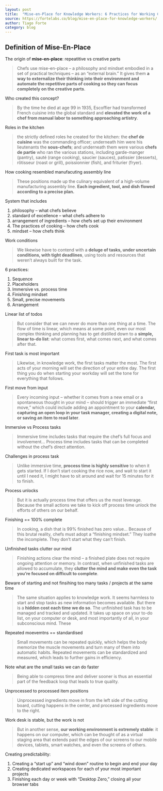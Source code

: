 ```yaml
---
layout: post
title:  "Mise-en-Place for Knowledge Workers: 6 Practices for Working Clean"
source: https://fortelabs.co/blog/mise-en-place-for-knowledge-workers/
author: Tiago Forte
category: blog
---
```


## Definition of Mise-En-Place

The origin of **mise-en-place**: repeatitive vs creative parts

> Chefs use mise-en-place – a philosophy and mindset embodied in a set of practical techniques – as an “external brain.” It gives them **a way to externalize their thinking into their environment and automate the repetitive parts of cooking so they can focus completely on the creative parts**.

Who created this concept?

> By the time he died at age 99 in 1935, Escoffier had transformed French cuisine into the global standard and **elevated the work of a chef from manual labor to something approaching artistry**.

Roles in the kitchen

> the strictly defined roles he created for the kitchen: the **chef de cuisine** was the commanding officer; underneath him were his lieutenants the **sous-chefs**; and underneath them were various **chefs de partie** who ran the various stations, including garde-manger (pantry), sauté (range cooking), saucier (sauces), patissier (desserts), rôtisseur (roast or grill), poissionnier (fish), and friturier (fryer).

How cooking resembled manufacuting assembly line

> These positions made up the culinary equivalent of a high-volume manufacturing assembly line. **Each ingredient, tool, and dish flowed according to a precise plan.**

System that includes

1. philosophy – what chefs believe
1. standard of excellence – what chefs adhere to
1. arrangement of ingredients – how chefs set up their environment
1. The practices of cooking – how chefs cook
1. mindset – how chefs think

Work conditions

> We likewise have to contend with a **deluge of tasks, under uncertain conditions, with tight deadlines**, using tools and resources that weren’t always built for the task.

6 practices:

1.  Sequence
1. Placeholders
1. Immersive vs. process time
1. Finishing mindset
1. Small, precise movements
1. Arrangement

Linear list of todos

> But consider that we can never do more than one thing at a time. The flow of time is linear, which means at some point, even our most complex thinking and planning has to get distilled down to a **simple, linear to-do list**: what comes first, what comes next, and what comes after that.

First task is most important

> Likewise, in knowledge work, the first tasks matter the most. The first acts of your morning will set the direction of your entire day. The first thing you do when starting your workday will set the tone for everything that follows.

First move from input

> Every incoming input – whether it comes from a new email or a spontaneous thought in your mind – should trigger an immediate “first move,” which could include adding an appointment to your **calendar, capturing an open loop in your task manager, creating a digital note, or saving an item to read later**.

Immersive vs Process tasks

> Immersive time includes tasks that require the chef’s full focus and involvement... Process time includes tasks that can be completed without the chef’s direct attention.

Challenges in process task

> Unlike immersive time, **process time is highly sensitive** to when it gets started. If I don’t start cooking the rice now, and wait to start it until I need it, I might have to sit around and wait for 15 minutes for it to finish.

Process unlocks

> But it is actually process time that offers us the most leverage. Because the small actions we take to kick off process time unlock the efforts of others on our behalf.

Finishing == 100% complete

> In cooking, a dish that is 99% finished has zero value... Because of this brutal reality, chefs must adopt a “finishing mindset.” They loathe the incomplete. They don’t start what they can’t finish.

Unfinished tasks clutter our mind

> Finishing actions clear the mind – a finished plate does not require ongoing attention or memory. In contrast, when unfinished tasks are allowed to accumulate, they **clutter the mind and make even the task you’re focused on difficult to complete**.

Beware of starting and not finsihing too many tasks / projects at the same time

> The same situation applies to knowledge work. It seems harmless to start and stop tasks as new information becomes available. But there is a **hidden cost each time we do so**. The unfinished task has to be managed and tracked and updated. It takes up space on your to-do list, on your computer or desk, and most importantly of all, in your subconscious mind. These

Repeated moevemtns == standardised

> Small movements can be repeated quickly, which helps the body memorize the muscle movements and turn many of them into automatic habits. Repeated movements can be standardized and measured, which leads to further gains in efficiency.

Note what are the small tasks we can do faster

> Being able to compress time and deliver sooner is thus an essential part of the feedback loop that leads to true quality.

Unprocessed to processed item positions

> Unprocessed ingredients move in from the left side of the cutting board, cutting happens in the center, and processed ingredients move to the right.

Work desk is stable, but the work is not

> But in another sense, **our working environment is extremely stable**: it happens on our computer, which can be thought of as a virtual staging area that extends past the edges of our screens to our mobile devices, tablets, smart watches, and even the screens of others.

Creating predictability:

1. Creating a “start up” and “wind down” routine to begin and end your day
1. Creating dedicated workspaces for each of your most important projects
1. Finishing each day or week with “Desktop Zero,” closing all your browser tabs
